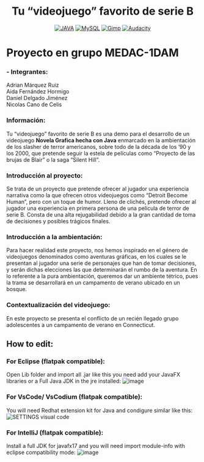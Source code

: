 <h1 align="center">Tu “videojuego” favorito de serie B</h1>

<div align="center">

[![JAVA](https://img.shields.io/badge/Java-ED8B00?style=for-the-badge&logo=openjdk&logoColor=white)](https://www.java.com/en/)
[![MySQL](https://img.shields.io/badge/MySQL-005C84?style=for-the-badge&logo=mysql&logoColor=white)](https://www.mysql.com/)
[![Gimp](https://img.shields.io/badge/gimp-5C5543?style=for-the-badge&logo=gimp&logoColor=white)](https://www.gimp.org/)
[![Audacity](https://img.shields.io/badge/Audacity-0000CC?style=for-the-badge&logo=audacity&logoColor=white)](https://www.audacityteam.org/)

</div>

# Proyecto en grupo MEDAC-1DAM
<h3>- Integrantes: </h3>

Adrian Márquez Ruiz<br>
Aida Fernández Hormigo<br>
Daniel Delgado Jiménez<br>
Nicolas Cano de Celis<br>

<h3>Información: </h3>
Tu “videojuego” favorito de serie B es una demo para el desarrollo de un videojuego <b>Novela Grafica hecha con Java</b> enmarcado en la ambientación de los slasher de terror americanos, sobre todo de la década de los ‘90 y los 2000, que pretende seguir la estela de películas como “Proyecto de las brujas de Blair” o la saga “Silent Hill”.
<h3>Introducción al proyecto: </h3>
Se trata de un proyecto que pretende ofrecer al jugador una experiencia narrativa como la que ofrecen otros videojuegos como “Detroit Become Human”, pero con un toque de humor. Lleno de clichés, pretende ofrecer al jugador una experiencia en primera persona de una película de terror de serie B. Consta de una  alta rejugabilidad debido a la gran cantidad de toma de decisiones y posibles trágicos finales. 
<h3>Introducción a la ambientación: </h3>
Para hacer realidad este proyecto, nos hemos inspirado en el género de videojuegos denominados como aventuras gráficas, en los cuales se le presentan al jugador una serie de personajes que han de tomar decisiones, y serán dichas elecciones las que determinarán el rumbo de la aventura. En lo referente a la pura ambientación, queremos dar un ambiente tétrico, pues la trama se desarrollará en un campamento de verano ubicado en un bosque.
<h3>Contextualización del videojuego: </h3>
En este proyecto se presenta el conflicto de un recién llegado grupo adolescentes a un campamento de verano en Connecticut.

<h2>How to edit: </h2>

<h3>For Eclipse (flatpak compatible): </h3>

Open Lib folder and import all .jar like this you need add your JavaFX libraries or a Full Java JDK in the jre installed:
![image](https://user-images.githubusercontent.com/61506276/232151975-619cd85e-2d2d-4552-8bbd-0c1d8c67afd5.png)

<h3>For VsCode/ VsCodium (flatpak compatible): </h3>

You will need Redhat extension kit for Java and condigure similar like this:
![SETTINGS visual code](https://user-images.githubusercontent.com/61506276/232152387-51e0f02a-eb6b-45e7-82e9-e9357638682d.png)


<h3>For IntelliJ (flatpak compatible): </h3>

Install a full JDK for javafx17 and you will need import module-info with eclipse compatibility mode:
![image](https://user-images.githubusercontent.com/61506276/232152854-d24a8c15-7d24-42f3-9447-516f5fc93d51.png)

